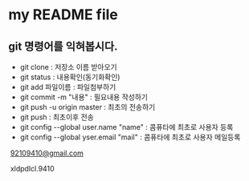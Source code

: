 # my README file

## git 명령어를 익혀봅시다.

- git clone : 저장소 이름 받아오기
- git status : 내용확인(동기화확인)
- git add 파일이름 : 파일첨부하기
- git commit -m "내용" : 필요내용 작성하기
- git push -u origin master : 최초의 전송하기
- git push : 최초이후 전송
- git config --global user.name "name" :  콤퓨타에 최초로 사용자 등록
- git config --global yser.email "mail"    :  콤퓨타에 최초로 사용자 메일등록



​                                                       92109410@gmail.com

​                                                       xldpdlcl.9410
